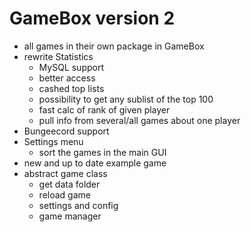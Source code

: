 # GameBox version 2

* all games in their own package in GameBox
* rewrite Statistics
  * MySQL support
  * better access
  * cashed top lists
  * possibility to get any sublist of the top 100
  * fast calc of rank of given player
  * pull info from several/all games about one player
* Bungeecord support
* Settings menu
  * sort the games in the main GUI
* new and up to date example game
* abstract game class
  * get data folder
  * reload game
  * settings and config
  * game manager


